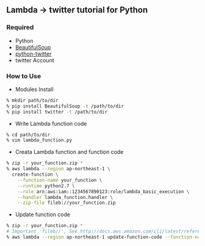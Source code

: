 ## Lambda -> twitter tutorial for Python

### Required

- Python
- [BeautifulSoup]()
- [python-twitter]()
- twitter Account

### How to Use

- Modules Install

```sh
% mkdir path/to/dir
% pip install BeautifulSoup -t /path/to/dir
% pip install twitter -t /path/to/dir
```

- Write Lambda function code

```sh
% cd path/to/dir
% vim lambda_function.py
```

- Creata Lambda function and function code

```sh
% zip -r your_function.zip *
% aws lambda --region ap-northeast-1 \
  create-function \
    --function-name your_function \
    --runtime python2.7 \
    --role arn:aws:iam::1234567890123:role/lambda_basic_execution \
    --handler lambda_function.handler \
    --zip-file fileb://your_function.zip
```

- Update function code

```sh
% zip -r your_function.zip * 
# Important 'fileb//', See http://docs.aws.amazon.com/cli/latest/reference/lambda/update-function-code.html.
% aws lambda --region ap-northeast-1 update-function-code --function-name your_function --zip-file fileb://your_function.zip
```
